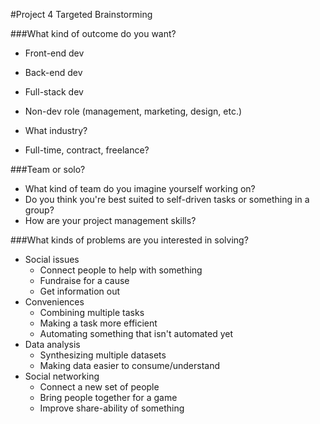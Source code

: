 #Project 4 Targeted Brainstorming

###What kind of outcome do you want?

- Front-end dev
- Back-end dev
- Full-stack dev
- Non-dev role (management, marketing, design, etc.)

- What industry?
- Full-time, contract, freelance?


###Team or solo?

- What kind of team do you imagine yourself working on?
- Do you think you're best suited to self-driven tasks or something in a group?
- How are your project management skills?

###What kinds of problems are you interested in solving?

- Social issues
	- Connect people to help with something
	- Fundraise for a cause
	- Get information out
- Conveniences 
	- Combining multiple tasks 
	- Making a task more efficient
	- Automating something that isn't automated yet 
- Data analysis
	- Synthesizing multiple datasets
	- Making data easier to consume/understand
- Social networking
	- Connect a new set of people
	- Bring people together for a game
	- Improve share-ability of something
	 